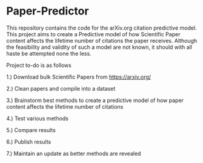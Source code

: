 # Paper-Predictor
This repository contains the code for the arXiv.org citation predictive model. 
This project aims to create a Predictive model of how Scientific Paper content affects the lifetime number of citations the paper receives. Although the feasibility and validity of such a model are not known, it should with all haste be attempted none the less.

Project to-do is as follows 

1.) Download bulk Scientific Papers from https://arxiv.org/ 

2.) Clean papers and compile into a dataset 

3.) Brainstorm best methods to create a predictive model of how paper content affects the lifetime number of citations 

4.) Test various methods 

5.) Compare results 

6.) Publish results 

7.) Maintain an update as better methods are revealed
